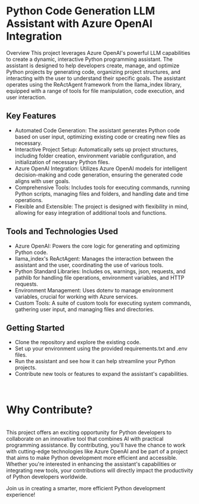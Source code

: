 # Python Code Generation LLM Assistant with Azure OpenAI Integration
Overview
This project leverages Azure OpenAI's powerful LLM capabilities to create a dynamic, interactive Python programming assistant. The assistant is designed to help developers create, manage, and optimize Python projects by generating code, organizing project structures, and interacting with the user to understand their specific goals. The assistant operates using the ReActAgent framework from the llama_index library, equipped with a range of tools for file manipulation, code execution, and user interaction.

## Key Features
* Automated Code Generation: The assistant generates Python code based on user input, optimizing existing code or creating new files as necessary.
* Interactive Project Setup: Automatically sets up project structures, including folder creation, environment variable configuration, and initialization of necessary Python files.
* Azure OpenAI Integration: Utilizes Azure OpenAI models for intelligent decision-making and code generation, ensuring the generated code aligns with user goals.
* Comprehensive Tools: Includes tools for executing commands, running Python scripts, managing files and folders, and handling date and time operations.
* Flexible and Extensible: The project is designed with flexibility in mind, allowing for easy integration of additional tools and functions.

## Tools and Technologies Used
* Azure OpenAI: Powers the core logic for generating and optimizing Python code.
* llama_index's ReActAgent: Manages the interaction between the assistant and the user, coordinating the use of various tools.
* Python Standard Libraries: Includes os, warnings, json, requests, and pathlib for handling file operations, environment variables, and HTTP requests.
* Environment Management: Uses dotenv to manage environment variables, crucial for working with Azure services.
* Custom Tools: A suite of custom tools for executing system commands, gathering user input, and managing files and directories.

## Getting Started
* Clone the repository and explore the existing code.
* Set up your environment using the provided requirements.txt and .env files.
* Run the assistant and see how it can help streamline your Python projects.
* Contribute new tools or features to expand the assistant's capabilities.
<br>

# Why Contribute?
<br>This project offers an exciting opportunity for Python developers to collaborate on an innovative tool that combines AI with practical programming assistance. By contributing, you'll have the chance to work with cutting-edge technologies like Azure OpenAI and be part of a project that aims to make Python development more efficient and accessible. Whether you're interested in enhancing the assistant's capabilities or integrating new tools, your contributions will directly impact the productivity of Python developers worldwide.

Join us in creating a smarter, more efficient Python development experience!
